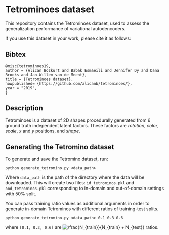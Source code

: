 # Tetrominoes dataset

This repository contains the Tetrominoes dataset, used to assess the generalization performance of variational autodencoders. 

If you use this dataset in your work, please cite it as follows:

## Bibtex

```
@misc{tetrominoes19,
author = {Alican Bozkurt and Babak Esmaeili and Jennifer Dy and Dana Brooks and Jan-Willem van de Meent},
title = {Tetrominoes dataset},
howpublished= {https://github.com/alicanb/tetrominoes/},
year = "2019",
}
```

## Description

Tetrominoes is a dataset of 2D shapes procedurally generated from 6 ground truth
independent latent factors. These factors are *rotation*, *color*, *scale*, *x* and *y* positions, and *shape*.

## Generating the Tetromino dataset

To generate and save the Tetromino dataset, run:

```
python generate_tetromino.py <data_path>
```

Where `data_path` is the path of the directory where the data will be downloaded. This will create two files: `id_tetrominos.pkl` and `ood_tetrominos.pkl` corresponding to in-domain and out-of-domain settings with 50% split.

You can pass training ratio values as additional arguments in order to generate in-domain Tetrominos with different ratios of training-test splits.  

```
python generate_tetromino.py <data_path> 0.1 0.3 0.6
```

where `[0.1, 0.3, 0.6]` are ![\frac{N_{train}}{N_{train} + N_{test}}](https://latex.codecogs.com/svg.latex?\frac{N_{train}}{N_{train}&space;&plus;&space;N_{test}}) ratios.